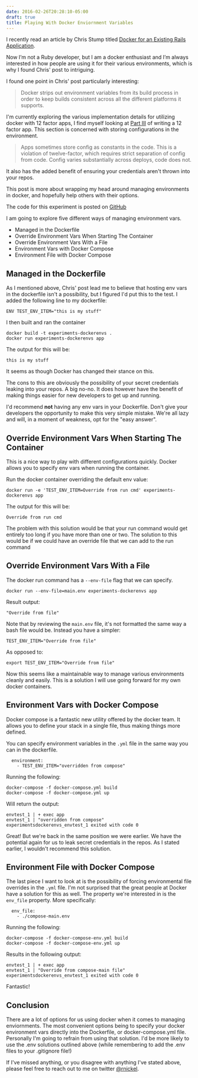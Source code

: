 ```yaml
---
date: 2016-02-26T20:28:10-05:00
draft: true
title: Playing With Docker Enviornment Variables
---
```


I recently read an article by Chris Stump titled [Docker for an Existing Rails Application](http://chrisstump.online/2016/02/20/docker-existing-rails-application/).

Now I’m not a Ruby developer, but I am a docker enthusiast and I’m always interested in how people are using it for their
various environments, which is why I found Chris' post to intriguing.

I found one point in Chris' post particularly interesting:

> Docker strips out environment variables from its build process in order to keep builds consistent across all the different platforms it supports.

I'm currently exploring the various implementation details for utilizing docker with 12 factor apps, I find myself looking at
[Part III](http://12factor.net/config) of writing a 12 factor app. This section is concerned with storing
configurations in the environment.

> Apps sometimes store config as constants in the code. This is a violation of twelve-factor, which requires strict
> separation of config from code. Config varies substantially across deploys, code does not.

It also has the added benefit of ensuring your credentials aren't thrown into your repos.

This post is more about wrapping my head around managing environments in docker, and hopefully help others with their
options.

The code for this experiment is posted on [GitHub](https://github.com/mrnickel/Experiments-DockerEnvs)

I am going to explore five different ways of managing environment vars.

- Managed in the Dockerfile
- Override Environment Vars When Starting The Container
- Override Environment Vars With a File
- Environment Vars with Docker Compose
- Environment File with Docker Compose

## Managed in the Dockerfile

As I mentioned above, Chris' post lead me to believe that hosting env vars in the dockerfile isn't a possibility, but I
figured I'd put this to the test. I added the following line to my dockerfile:

```
ENV TEST_ENV_ITEM="this is my stuff"
```

I then built and ran the container
```
docker build -t experiments-dockerenvs .
docker run experiments-dockerenvs app
```

The output for this will be:
```
this is my stuff
```

It seems as though Docker has changed their stance on this.

The cons to this are obviously the possibility of your secret credentials leaking into your repos. A big no-no. It does
however have the benefit of making things easier for new developers to get up and running.

I'd recommend **not** having any env vars in your Dockerfile. Don't give your developers the opportunity to make this
very simple mistake. We're all lazy and will, in a moment of weakness, opt for the "easy answer".

## Override Environment Vars When Starting The Container

This is a nice way to play with different configurations quickly. Docker allows you to specify env vars when running
the container.

Run the docker container overriding the default env value:
```
docker run -e 'TEST_ENV_ITEM=Override from run cmd' experiments-dockerenvs app
```

The output for this will be:
```
Override from run cmd
```

The problem with this solution would be that your run command would get entirely too long if you have more than one or
two. The solution to this would be if we could have an override file that we can add to the run command

## Override Environment Vars With a File

The docker run command has a `--env-file` flag that we can specify.

```
docker run --env-file=main.env experiments-dockerenvs app
```

Result output:
```
"Override from file"
```

Note that by reviewing the `main.env` file, it's not formatted the same way a bash file would be. Instead you have a
simpler:

```
TEST_ENV_ITEM="Override from file"
```

As opposed to:
```
export TEST_ENV_ITEM="Override from file"
```

Now this seems like a maintainable way to manage various environments cleanly and easily. This is a solution I will use
going forward for my own docker containers.

## Environment Vars with Docker Compose

Docker compose is a fantastic new utility offered by the docker team. It allows you to define your stack in a single
file, thus making things more defined.

You can specify environment variables in the `.yml` file in the same way you can in the dockerfile.

```
  environment:
    - TEST_ENV_ITEM="overridden from compose"
```

Running the following:
```
docker-compose -f docker-compose.yml build
docker-compose -f docker-compose.yml up
```

Will return the output:
```
envtest_1 | + exec app
envtest_1 | "overridden from compose"
experimentsdockerenvs_envtest_1 exited with code 0
```

Great! But we're back in the same position we were earlier. We have the potential again for us to leak secret credentials
in the repos. As I stated earlier, I wouldn't recommend this solution.

## Environment File with Docker Compose

The last piece I want to look at is the possibility of forcing environmental file overrides in the `.yml` file. I'm not
surprised that the great people at Docker have a solution for this as well. The property we're interested in is the
`env_file` property. More specifically:

```
  env_file:
    - ./compose-main.env
```

Running the following:
```
docker-compose -f docker-compose-env.yml build
docker-compose -f docker-compose-env.yml up
```

Results in the following output:
```
envtest_1 | + exec app
envtest_1 | "Override from compose-main file"
experimentsdockerenvs_envtest_1 exited with code 0
```

Fantastic!

## Conclusion

There are a lot of options for us using docker when it comes to managing enviornments. The most convenient options being to
specify your docker environment vars directly into the Dockerfile, or docker-compose.yml file. Personally I'm going to refrain
from using that solution. I'd be more likely to use the .env solutions outlined above (while remembering to add the .env files to your
.gitignore file!)

If I've missed anything, or you disagree with anything I've stated above, please feel free to reach out to me on twitter [@rnickel](https://twitter.com/rnickel).
